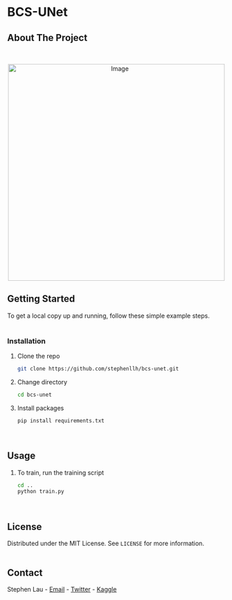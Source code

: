 # BCS-UNet

<!-- ABOUT THE PROJECT -->
## About The Project

<br/>
<p align="center">
  <img src="/image/image.png" alt="Image" width="500" height="500"/>
</p>


<!-- GETTING STARTED -->
## Getting Started

To get a local copy up and running, follow these simple example steps.
<br/><br/>

### Installation

1. Clone the repo
   ```sh
   git clone https://github.com/stephenllh/bcs-unet.git
   ```

1. Change directory
   ```sh
   cd bcs-unet
   ```

2. Install packages
   ```sh
   pip install requirements.txt
   ```
<br/>

<!-- USAGE EXAMPLES -->
## Usage

1. To train, run the training script
   ```sh
   cd ..
   python train.py
   ```
<br/>


<!-- LICENSE -->
## License

Distributed under the MIT License. See `LICENSE` for more information.
<br></br>


<!-- CONTACT -->
## Contact

Stephen Lau - [Email](stephenlaulh@gmail.com) - [Twitter](https://twitter.com/StephenLLH) - [Kaggle](https://www.kaggle.com/faraksuli)


